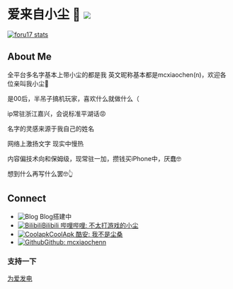 # 爱来自小尘 👋 ![](https://komarev.com/ghpvc/?username=mcxiaochenne&color=blue&style=flat-square)

[![foru17 stats](https://github-readme-stats.vercel.app/api?username=mcxiaochenn&theme=dark&show_icons=true)](https://github.com/mcxiaochenn)

## About Me

全平台多名字基本上带小尘的都是我 英文昵称基本都是mcxiaochen(n)，欢迎各位亲叫我小尘🥰

是00后，半吊子搞机玩家，喜欢什么就做什么（

ip常驻浙江嘉兴，会说标准平湖话😡

名字的灵感来源于我自己的姓名

网络上激扬文字 现实中慢热

内容偏技术向和保姆级，现常驻一加，攒钱买iPhone中，厌蠢🤓

想到什么再写什么罢🤓👆

## Connect

- ![Blog](https://raw.githubusercontent.com/mcxiaochenn/mcxiaochenn/refs/heads/main/images/logo/blog.svg) Blog搭建中
- [![Bilibili](https://raw.githubusercontent.com/mcxiaochenn/mcxiaochenn/refs/heads/main/images/logo/bilibili.svg)](https://space.bilibili.com/123757127)[Bilibili 哔哩哔哩: 不太打游戏的小尘](https://space.bilibili.com/123757127)
- [![Coolapk](https://raw.githubusercontent.com/mcxiaochenn/mcxiaochenn/refs/heads/main/images/logo/coolapk.svg)](https://www.coolapk.com/u/21508887)[CoolApk 酷安: 我不是尘桑](https://www.coolapk.com/u/21508887)
- [![Github](https://raw.githubusercontent.com/mcxiaochenn/mcxiaochenn/refs/heads/main/images/logo/github.svg)](https://github.com/mcxiaochenn)[Github: mcxiaochenn](https://github.com/mcxiaochenn)

### 支持一下
[为爱发电](https://github.com/mcxiaochenn/mcxiaochenn/blob/main/aifadian.md)
